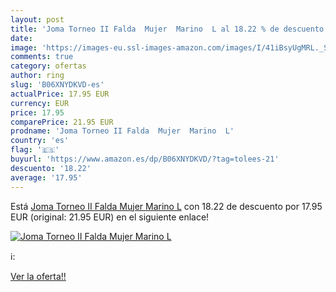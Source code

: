 ```yaml
---
layout: post
title: 'Joma Torneo II Falda  Mujer  Marino  L al 18.22 % de descuento'
date: 
image: 'https://images-eu.ssl-images-amazon.com/images/I/41iBsyUgMRL._SL200_.jpg'
comments: true
category: ofertas
author: ring
slug: 'B06XNYDKVD-es'
actualPrice: 17.95 EUR
currency: EUR
price: 17.95
comparePrice: 21.95 EUR
prodname: 'Joma Torneo II Falda  Mujer  Marino  L'
country: 'es'
flag: '🇪🇸'
buyurl: 'https://www.amazon.es/dp/B06XNYDKVD/?tag=tolees-21'
descuento: '18.22'
average: '17.95'
---
```


Está [Joma Torneo II Falda  Mujer  Marino  L](https://www.amazon.es/dp/B06XNYDKVD/?tag=tolees-21) con 18.22 de descuento por 17.95 EUR (original: 21.95 EUR) en el siguiente enlace!

[![Joma Torneo II Falda  Mujer  Marino  L](https://images-eu.ssl-images-amazon.com/images/I/41iBsyUgMRL._SL200_.jpg)](https://www.amazon.es/dp/B06XNYDKVD/?tag=tolees-21)

ℹ️:


[Ver la oferta!!](https://www.amazon.es/dp/B06XNYDKVD/?tag=tolees-21)
